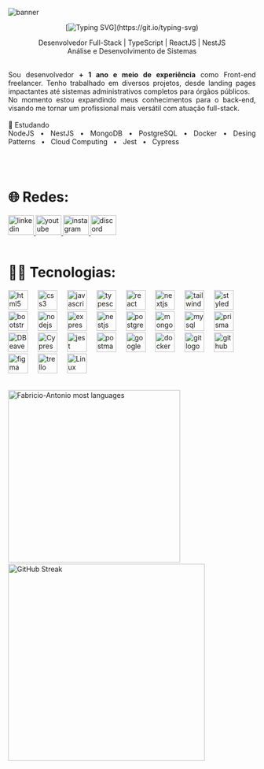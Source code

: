 
![banner](https://yt3.googleusercontent.com/RFl2dsRmwHLS3u4J5SRXZdBrN3ZftUYJSOznH99c-4bKqAH6oNTDscYO0QgNV1clhhFdXkHLaJU=w1707-fcrop64=1,00005a57ffffa5a8-k-c0xffffffff-no-nd-rj)
<br>
<div align="center">

[![Typing SVG](https://readme-typing-svg.demolab.com?font=Fira+Code&pause=1000&color=16B8F3&width=435&lines=Fabr%C3%ADcio+Santos%2C+dev+Full-Stack.)](https://git.io/typing-svg)

Desenvolvedor Full-Stack | TypeScript | ReactJS | NestJS <br>
Análise e Desenvolvimento de Sistemas <br><br>
</div>
<div align="justify">
  
Sou desenvolvedor **+ 1 ano e meio de experiência** como Front-end freelancer. Tenho trabalhado em diversos projetos, desde landing pages impactantes até sistemas administrativos completos para órgãos públicos. <br>
No momento estou expandindo meus conhecimentos para o back-end, visando me tornar um profissional mais versátil com atuação full-stack. <br>
<br>
🌱 Estudando <br>
NodeJS &nbsp; • &nbsp; NestJS &nbsp; • &nbsp; MongoDB &nbsp; • &nbsp; PostgreSQL &nbsp; • &nbsp; Docker &nbsp; • &nbsp; Desing Patterns &nbsp; • &nbsp; Cloud Computing &nbsp; • &nbsp; Jest &nbsp; • &nbsp; Cypress
</div>

<br>
<br>

# 🌐 Redes:
<div align="left">
  <a href="https://www.linkedin.com/in/fabricio-ss/" target="_blank">
    <img src="https://raw.githubusercontent.com/maurodesouza/profile-readme-generator/master/src/assets/icons/social/linkedin/default.svg" width="52" height="40" alt="linkedin logo"  />
  </a>
  <a href="https://www.youtube.com/@DevFabricioSantos" target="_blank">
    <img src="https://raw.githubusercontent.com/maurodesouza/profile-readme-generator/master/src/assets/icons/social/youtube/default.svg" width="52" height="40" alt="youtube logo"  />
  </a>
  <a href="https://www.instagram.com/fabriciosantos.dev/" target="_blank">
    <img src="https://raw.githubusercontent.com/maurodesouza/profile-readme-generator/master/src/assets/icons/social/instagram/default.svg" width="52" height="40" alt="instagram logo"  />
  </a>
  <a href="https://discord.com/users/donald_duck.dev" target="_blank">
    <img src="https://raw.githubusercontent.com/maurodesouza/profile-readme-generator/master/src/assets/icons/social/discord/default.svg" width="52" height="40" alt="discord logo"  />
  </a>
</div>


<br>

# 👨‍💻 Tecnologias:

<div align="left">
  <img src="https://cdn.jsdelivr.net/gh/devicons/devicon/icons/html5/html5-original.svg" height="40" alt="html5 logo"  />
  <img width="12" />
  <img src="https://cdn.jsdelivr.net/gh/devicons/devicon/icons/css3/css3-original.svg" height="40" alt="css3 logo"  />
  <img width="12" />
  <img src="https://cdn.jsdelivr.net/gh/devicons/devicon/icons/javascript/javascript-original.svg" height="40" alt="javascript logo"  />
  <img width="12" />
  <img src="https://cdn.jsdelivr.net/gh/devicons/devicon/icons/typescript/typescript-original.svg" height="40" alt="typescript logo"  />
  <img width="12" />
  <img src="https://cdn.jsdelivr.net/gh/devicons/devicon/icons/react/react-original.svg" height="40" alt="react logo"  />
  <img width="12" />
  <img src="https://cdn.jsdelivr.net/gh/devicons/devicon/icons/nextjs/nextjs-original.svg" height="40" alt="nextjs logo"  />
  <img width="12" />
  <img src="https://cdn.simpleicons.org/tailwindcss/06B6D4" height="40" alt="tailwindcss logo"  />
  <img width="12" />
  <img src="https://skillicons.dev/icons?i=styledcomponents" height="40" alt="styledcomponents logo"  />
  <img width="12" />
  <img src="https://cdn.jsdelivr.net/gh/devicons/devicon/icons/bootstrap/bootstrap-original.svg" height="40" alt="bootstrap logo"  />
  <img width="12" />
  <img src="https://cdn.jsdelivr.net/gh/devicons/devicon/icons/nodejs/nodejs-original.svg" height="40" alt="nodejs logo"  />
  <img width="12" />
  <img src="https://skillicons.dev/icons?i=express" height="40" alt="express logo"  />
  <img width="12" />
  <img src="https://cdn.jsdelivr.net/gh/devicons/devicon/icons/nestjs/nestjs-original.svg" height="40" alt="nestjs logo"  />
  <img width="12" />
  <img src="https://cdn.jsdelivr.net/gh/devicons/devicon/icons/postgresql/postgresql-original.svg" height="40" alt="postgresql logo"  />
  <img width="12" />
  <img src="https://cdn.jsdelivr.net/gh/devicons/devicon/icons/mongodb/mongodb-original.svg" height="40" alt="mongodb logo"  />
  <img width="12" />
  <img src="https://cdn.jsdelivr.net/gh/devicons/devicon/icons/mysql/mysql-original.svg" height="40" alt="mysql logo"  />
  <img width="12" />
  <img src="https://skillicons.dev/icons?i=prisma" height="40" alt="prisma logo"  />
  <img width="12" />
  <img src="https://cdn.jsdelivr.net/gh/devicons/devicon@latest/icons/dbeaver/dbeaver-original.svg" height="40" alt="DBeaver logo"  />
  <img width="12" /> 
  <img src="https://cdn.jsdelivr.net/gh/devicons/devicon@latest/icons/cypressio/cypressio-plain.svg" height="40" alt="Cypress logo" />
  <img width="12" />
  <img src="https://cdn.jsdelivr.net/gh/devicons/devicon/icons/jest/jest-plain.svg" height="40" alt="jest logo" alt="Cypress logo" />
  <img width="12" />
  <img src="https://skillicons.dev/icons?i=postman" height="40" alt="postman logo"  />
  <img width="12" />
  <img src="https://cdn.jsdelivr.net/gh/devicons/devicon@latest/icons/googlecloud/googlecloud-original.svg" height="40" alt="google cloud plataform logo" />
  <img width="12" />
  <img src="https://cdn.jsdelivr.net/gh/devicons/devicon@latest/icons/docker/docker-original.svg" height="40" alt="docker logo" />
  <img width="12" />    
  <img src="https://cdn.jsdelivr.net/gh/devicons/devicon/icons/git/git-original.svg" height="40" alt="git logo"  />
  <img width="12" />
  <img src="https://skillicons.dev/icons?i=github" height="40" alt="github logo"  />
  <img width="12" />
  <img src="https://cdn.jsdelivr.net/gh/devicons/devicon/icons/figma/figma-original.svg" height="40" alt="figma logo"  />
  <img width="12" />
  <img src="https://cdn.jsdelivr.net/gh/devicons/devicon/icons/trello/trello-plain.svg" height="40" alt="trello logo"  />
  <img width="12" />
  <img src="https://cdn.jsdelivr.net/gh/devicons/devicon@latest/icons/linux/linux-original.svg" height="40" alt="Linux logo" />
  <img width="12" />
          

</div>

<br>



  <img 
    src="https://github-readme-stats.vercel.app/api/top-langs/?username=Fabricio-Antonio&layout=compact&theme=vision-friendly-dark" 
    width="350" 
    alt="Fabricio-Antonio most languages" 
  />
<img width="48" />
 <img 
     src="https://github-readme-streak-stats.herokuapp.com/?user=Fabricio-Antonio&theme=vision-friendly-dark&hide_border=false" 
     width="400" 
     alt="GitHub Streak" 
   />
